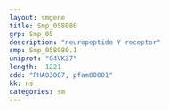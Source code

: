 ```yaml
---
layout: smgene
title: Smp_058080
grp: Smp_05
description: "neuropeptide Y receptor"
smp: Smp_058080.1
uniprot: "G4VK37"
length:  1221
cdd: "PHA03087, pfam00001"
kk: ns
categories: sm
---
```

